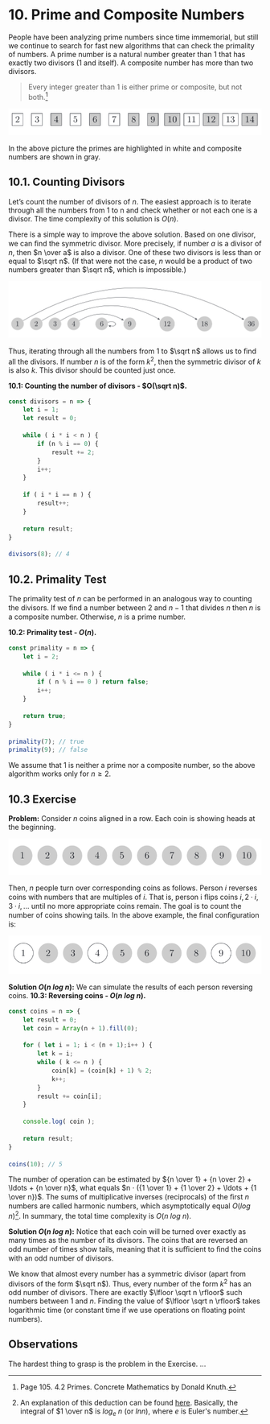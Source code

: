 # 10. Prime and Composite Numbers

People have been analyzing prime numbers since time immemorial, but still we continue to search for fast new algorithms that can check the primality of numbers. A prime number is a natural number greater than 1 that has exactly two divisors (1 and itself). A composite number has more than two divisors.

> Every integer greater than 1 is either prime or composite, but not both.[^1]

![Primes highlighted in sequence from 2 to 14](/.attachments/non-prime-highlighted.png)

In the above picture the primes are highlighted in white and composite numbers are shown in gray.

## 10.1. Counting Divisors

Let’s count the number of divisors of $n$. The easiest approach is to iterate through all the numbers from 1 to n and check whether or not each one is a divisor. The time complexity of this solution is $O(n)$.

There is a simple way to improve the above solution. Based on one divisor, we can ﬁnd the symmetric divisor. More precisely, if number $a$ is a divisor of $n$, then $n \over a$ is also a divisor. One of these two divisors is less than or equal to $\sqrt n$. (If that were not the case, $n$ would be a product of two numbers greater than $\sqrt n$, which is impossible.)

![Number mappings](/.attachments/number-mappings.png)

Thus, iterating through all the numbers from 1 to $\sqrt n$ allows us to ﬁnd all the divisors. If number $n$ is of the form $k^2$, then the symmetric divisor of $k$ is also $k$. This divisor should be counted just once.

**10.1: Counting the number of divisors - $O(\sqrt n)$.**
```js
const divisors = n => {
    let i = 1;
    let result = 0;

    while ( i * i < n ) {
        if (n % i == 0) {
            result += 2;
        }
        i++;
    }

    if ( i * i == n ) {
        result++;
    }

    return result;
}

divisors(8); // 4
```

## 10.2. Primality Test

The primality test of $n$ can be performed in an analogous way to counting the divisors. If we ﬁnd a number between 2 and $n − 1$ that divides $n$ then $n$ is a composite number. Otherwise, $n$ is a prime number.

**10.2: Primality test - $O(n)$.**
```js
const primality = n => {
    let i = 2;

    while ( i * i <= n ) {
        if ( n % i == 0 ) return false;
        i++;
    }

    return true;
}

primality(7); // true
primality(9); // false
```

We assume that 1 is neither a prime nor a composite number, so the above algorithm works only for $n \geq 2$.

## 10.3 Exercise

**Problem:** Consider $n$ coins aligned in a row. Each coin is showing heads at the beginning.

![Coins 1 to 10](/.attachments/coins.png)

Then, $n$ people turn over corresponding coins as follows. Person $i$ reverses coins with numbers that are multiples of $i$. That is, person i ﬂips coins $i, 2 · i, 3 · i, \ldots$ until no more appropriate coins remain. The goal is to count the number of coins showing tails. In the above example, the ﬁnal conﬁguration is:

![Coins 1, 4, 9 flipped](/.attachments/coins-1-4-9.png)

**Solution $O(n\text{ }log\text{ }n)$:** We can simulate the results of each person reversing coins.
**10.3: Reversing coins - $O(n\text{ }log\text{ }n)$.**
```js
const coins = n => {
    let result = 0;
    let coin = Array(n + 1).fill(0);

    for ( let i = 1; i < (n + 1);i++ ) {
        let k = i;
        while ( k <= n ) {
            coin[k] = (coin[k] + 1) % 2;
            k++;
        }
        result += coin[i];
    }

    console.log( coin );

    return result;
}

coins(10); // 5
```

The number of operation can be estimated by ${n \over 1} + {n \over 2} + \ldots + {n \over n}$, what equals $n · ({1 \over 1} + {1 \over 2} + \ldots + {1 \over n})$. The sums of multiplicative inverses (reciprocals) of the ﬁrst $n$ numbers are called harmonic numbers, which asymptotically equal $O(log\text{ }n)$[^2]. In summary, the total time complexity is $O(n\text{ }log\text{ }n)$.

**Solution $O(n\text{ }log\text{ }n)$:** Notice that each coin will be turned over exactly as many times as the number of its divisors. The coins that are reversed an odd number of times show tails, meaning that it is suﬃcient to ﬁnd the coins with an odd number of divisors. 

We know that almost every number has a symmetric divisor (apart from divisors of the form $\sqrt n$). Thus, every number of the form $k^2$ has an odd number of divisors. There are exactly $\lfloor \sqrt n \rfloor$ such numbers between 1 and $n$. Finding the value of $\lfloor \sqrt n \rfloor$ takes logarithmic time (or constant time if we use operations on ﬂoating point numbers).

## Observations

The hardest thing to grasp is the problem in the Exercise. ...

[^1]: Page 105. 4.2 Primes. Concrete Mathematics by Donald Knuth.
[^2]: An explanation of this deduction can be found [here](https://math.stackexchange.com/questions/716/sum-of-the-alternating-harmonic-series-sum-k-1-infty-frac-1k1k). Basically, the integral of $1 \over n$ is $log_e\text{ }n$ (or $ln n$), where $e$ is Euler's number.